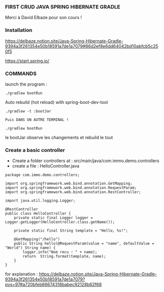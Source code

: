 ### FIRST CRUD JAVA SPRING HIBERNATE GRADLE
Merci à David Elbaze pour son cours !

### Installation
https://delbaze.notion.site/Java-Spring-Hibernate-Gradle-9394a3f261354e50b18591a7de1a7079#86d2ef8e6dd64042bd10abfcb5c250f5

https://start.spring.io/

### COMMANDS

launch the program : 
```
./gradlew bootRun

```
Auto rebuild (hot reload) with spring-boot-dev-tool

```
./gradlew -t :bootJar

Puis DANS UN AUTRE TERMINAL !

./gradlew bootRun
```
le bootJar observe les changements et rebuild le tout

### Create a basic controller

* Create a folder controllers at : src/main/java/com.immo.demo.controllers
* create a file : HelloController.java
```
package com.immo.demo.controllers;

import org.springframework.web.bind.annotation.GetMapping;
import org.springframework.web.bind.annotation.RequestParam;
import org.springframework.web.bind.annotation.RestController;

import java.util.logging.Logger;

@RestController
public class HelloController {
    private static final Logger logger = Logger.getLogger(HelloController.class.getName());

    private static final String template = "Hello, %s!";

    @GetMapping("/hello")
    public String hello(@RequestParam(value = "name", defaultValue = "World") String name) {
        logger.info("Nom recu : " + name);
        return  String.format(template, name);
    }
}
```
for axplanation : https://delbaze.notion.site/Java-Spring-Hibernate-Gradle-9394a3f261354e50b18591a7de1a7079?pvs=97#a720bfeb66674318babec92128b62f68